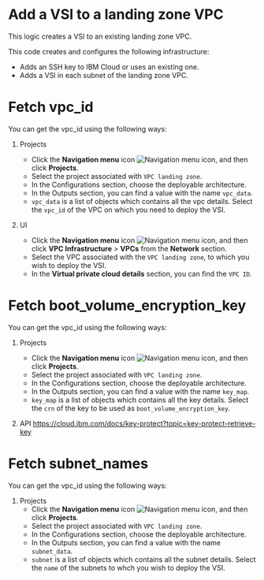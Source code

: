 # Add a VSI to a landing zone VPC

This logic creates a VSI to an existing landing zone VPC.

This code creates and configures the following infrastructure:
- Adds an SSH key to IBM Cloud or uses an existing one.
- Adds a VSI in each subnet of the landing zone VPC.


# Fetch vpc_id
You can get the vpc_id using the following ways:
1. Projects
    - Click the **Navigation menu** icon ![Navigation menu icon](../icons/icon_hamburger.svg "Menu"), and then click **Projects**.
    - Select the project associated with `VPC landing zone`.
    - In the Configurations section, choose the deployable architecture.
    - In the Outputs section, you can find a value with the name `vpc_data`.
    - `vpc_data` is a list of objects which contains all the vpc details. Select the `vpc_id` of the VPC on which you need to deploy the VSI.

2. UI
    - Click the **Navigation menu** icon ![Navigation menu icon](../icons/icon_hamburger.svg "Menu"), and then click **VPC Infrastructure** > **VPCs** from the **Network** section.
    - Select the VPC associated with the `VPC landing zone`, to which you wish to deploy the VSI.
    - In the **Virtual private cloud details** section, you can find the `VPC ID`.


# Fetch boot_volume_encryption_key
You can get the vpc_id using the following ways:
1. Projects
    - Click the **Navigation menu** icon ![Navigation menu icon](../icons/icon_hamburger.svg "Menu"), and then click **Projects**.
    - Select the project associated with `VPC landing zone`.
    - In the Configurations section, choose the deployable architecture.
    - In the Outputs section, you can find a value with the name `key_map`.
    - `key_map` is a list of objects which contains all the key details. Select the `crn` of the key to be used as `boot_volume_encryption_key`.

1. API
https://cloud.ibm.com/docs/key-protect?topic=key-protect-retrieve-key

# Fetch subnet_names
You can get the vpc_id using the following ways:
1. Projects
    - Click the **Navigation menu** icon ![Navigation menu icon](../icons/icon_hamburger.svg "Menu"), and then click **Projects**.
    - Select the project associated with `VPC landing zone`.
    - In the Configurations section, choose the deployable architecture.
    - In the Outputs section, you can find a value with the name `subnet_data`.
    - `subnet` is a list of objects which contains all the subnet details. Select the `name` of the subnets to whch you wish to deploy the VSI.
